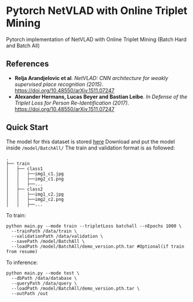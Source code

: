# Pytorch NetVLAD with Online Triplet Mining
Pytorch implementation of NetVLAD with Online Triplet Mining (Batch Hard and Batch All)
## References
* **Relja Arandjelovic et al**. *NetVLAD: CNN architecture for weakly supervised place recognition (2015)*. https://doi.org/10.48550/arXiv.1511.07247 
* **Alexander Hermans, Lucas Beyer and Bastian Leibe**. *In Defense of the Triplet Loss for Person Re-Identification (2017)*. https://doi.org/10.48550/arXiv.1511.07247

## Quick Start
The model for this dataset is stored [here](https://drive.google.com/file/d/1ZurYnT9hw9KRl2fLyNAJfTCmlw0OdUGa/view?usp=sharing)
Download and put the model inside `/model/BatchAll/`
The train and validation format is as followed:
```
.
├── train            
│   ├── class1
│   │   ├──img1_c1.jpg
│   │   ├──img2_c1.png
│   │   ├──...
│   ├── class2
│   │   ├──img1_c2.jpg
│   │   ├──img2_c2.png
│   │   ├──...
```
To train:
```
python main.py --mode train --tripletLoss batchall --nEpochs 1000 \
  --trainPath /data/train \
  --validationPath /data/validation \
  --savePath /model/BatchAll \
  --loadPath /model/BatchAll/demo_version.pth.tar #Optional(if train from resume)
```
To inference:
```
python main.py --mode test \
  --dbPath /data/database \
  --queryPath /data/query \
  --loadPath /model/BatchAll/demo_version.pth.tar \
  --outPath /out
```
